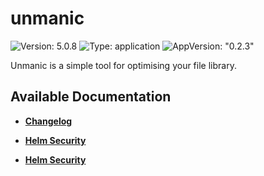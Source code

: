 # unmanic

![Version: 5.0.8](https://img.shields.io/badge/Version-5.0.8-informational?style=flat-square) ![Type: application](https://img.shields.io/badge/Type-application-informational?style=flat-square) ![AppVersion: "0.2.3"](https://img.shields.io/badge/AppVersion-"0.2.3"-informational?style=flat-square)

Unmanic is a simple tool for optimising your file library.

## Available Documentation

- [**Changelog**](CHANGELOG)

- [**Helm Security**](container-security)

- [**Helm Security**](helm-security)

